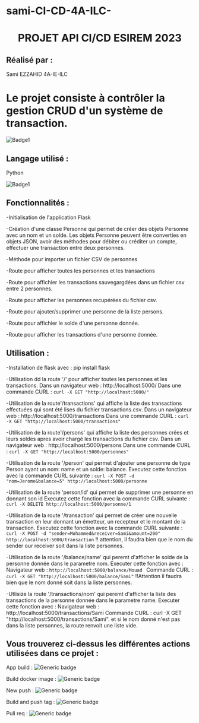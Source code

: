 # sami-CI-CD-4A-ILC-
 
  <h1 align="center">PROJET API CI/CD  ESIREM 2023</h1>
  
 ## Réalisé par : 
  Sami EZZAHID 4A-IE-ILC
  
  
  
# Le projet consiste à contrôler la gestion CRUD d'un système de transaction.

   ![Badge1](https://i0.wp.com/datascientest.com/wp-content/uploads/2021/03/illu_devops_blog-119.png?resize=1024%2C562&ssl=1.png)



## Langage utilisé :
  Python 
  
![Badge1](https://dz2cdn1.dzone.com/storage/temp/12886720-why-devops-and-python.png)

## Fonctionnalités :

-Initialisation de l'application Flask

-Création d'une classe Personne qui permet de créer des objets Personne avec un nom et un solde. Les objets Personne peuvent être converties en objets JSON, avoir des méthodes pour débiter ou créditer un compte, effectuer une transaction entre deux personnes.

-Méthode pour importer un fichier CSV de personnes

-Route pour afficher toutes les personnes et les transactions

-Route pour affichier les transactions sauvegargdées dans un fichier csv entre 2 personnes.

-Route pour afficher les personnes recupérées du fichier csv.

-Route pour ajouter/supprimer une personne de la liste persons.

-Route pour affichier le solde d'une personne donnée.

-Route pour afficher les transactions d'une personne donnée.

## Utilisation :

-Installation de flask avec :
    pip install flask
   
-Utilisation dd la route '/' pour afficher toutes les personnes et les transactions. 
    Dans un navigateur web : http://localhost:5000/ 
    Dans une commande CURL : ``curl -X GET "http://localhost:5000/"``
    
-Utilisation de la route'/transactions' qui affiche la liste des transactions effectuées qui sont été lises du fichier transactions.csv.
    Dans un navigateur web : http://localhost:5000/transactions
    Dans une commande CURL : ``curl -X GET "http://localhost:5000/transactions"``
    
-Utilisation de la route'/persons' qui affiche la liste des personnes crées et leurs soldes apres avoir chargé les transactions du fichier csv.
    Dans un navigateur web : http://localhost:5000/persons
    Dans une commande CURL : ``curl -X GET "http://localhost:5000/personnes"``
    
     
-Utilisation de la route '/person' qui permet d'ajouter une personne de type Person ayant un nom: name et un solde: balance.
     Executez cette fonction avec la commande CURL suivante :
              ``curl -X POST -d "nom=Jerome&balance=5" http://localhost:5000/personne``
              
-Utilisation de la route 'person/id' qui permet de supprimer une personne en donnant son id
     Executez cette fonction avec la commande CURL suivante :
          ``curl -X DELETE http://localhost:5000/personne/1``

-Utilisation de la route '/transaction' qui permet de créer une nouvelle transaction en leur donnant un émetteur, un recepteur et le montant de la transaction.
    Executez cette fonction avec la commande CURL suivante :
                ``curl -X POST -d "sender=Mohammed&receiver=Sami&amount=200" http://localhost:5000/transaction``
                !! attention, il faudra bien que le nom du sender our receiver soit dans la liste personnes.

 -Utilisation de la route '/balance/name' qui peremt d'afficher le solde de la personne donnée dans le parametre nom.
    Executer cette fonction avec :
        Navigateur web : ``http://localhost:5000/balance/Mouad ``
        Commande CURL :  ``curl -X GET "http://localhost:5000/balance/Sami"``
        !!Attention il faudra bien que le nom donné soit dans la liste personnes.
        
-Utlisize la route '/transactions/nom' qui peremt d'afficher la liste des transactions de la personne donnée dans le parametre name. Executer cette fonction avec : Navigateur web : http://localhost:5000/transactions/Sami  Commande CURL : curl -X GET "http://localhost:5000/transactions/Sami". et si le nom donné n'est pas dans la liste personnes, la route renvoit une liste vide.

## Vous trouverez ci-dessus les différentes actions utilisées dans ce projet : 

App build :
![Generic badge](https://github.com/Sami6EZZ/sami-CI-CD-4A-ILC-/blob/main/workflows/appBuild.yml/badge.svg)

Build docker image :
![Generic badge](https://github.com/Sami6EZZ/sami-CI-CD-4A-ILC-s/workflows/buildDockerImage.yml/badge.svg)

New push :
![Generic badge](https://github.com/Sami6EZZ/sami-CI-CD-4A-ILC-/workflows/newPush.yml/badge.svg)

Build and push tag :
![Generic badge](https://github.com/Sami6EZZ/sami-CI-CD-4A-ILC-/workflows/build_push.yml/badge.svg)

Pull req :
![Generic badge](https://github.com/Sami6EZZ/sami-CI-CD-4A-ILC-/workflows/pullReq.yml/badge.svg)




